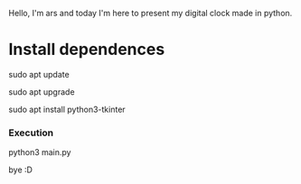 Hello, I'm ars and today I'm here to present my digital clock made in python.

# Install dependences

sudo apt update

sudo apt upgrade

sudo apt install python3-tkinter

### Execution

python3 main.py

bye :D
